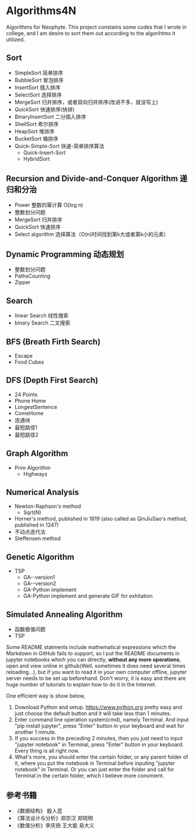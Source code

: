 # Algorithms4N

Algorithms for Neophyte. This project constains some codes that I wrote in college, and I am desire to sort them out according to the algorihtms it utilized.

## Sort

* SimpleSort 简单排序
* BubbleSort 冒泡排序
* InsertSort 插入排序
* SelectSort 选择排序
* MergeSort 归并排序，或者双向归并排序(改进不多，就没写上)
* QuickSort 快速排序(快排)
* BinaryInsertSort 二分插入排序
* ShellSort 希尔排序
* HeapSort 堆排序
* BucketSort 桶排序
* Quick-Simple-Sort 快速-简单排序算法
  * Quick-Insert-Sort
  * HybridSort

## Recursion and Divide-and-Conquer Algorithm 递归和分治

* Power 整数的幂计算 O(log n)
* 整数划分问题
* MergeSort 归并排序
* QuickSort 快速排序
* Select algorithm 选择算法（O(n)时间找到第k大或者第k小的元素）

## Dynamic Programming 动态规划

* 整数划分问题
* PathsCounting
* Zipper

## Search

* linear Search 线性搜索
* binary Search 二叉搜索

## BFS (Breath Firth Search)

* Escape
* Food Cubes

## DFS (Depth First Search)

* 24 Points
* Phone Home
* LongestSentence
* ComeHome
* 连通块
* 最短路径1
* 最短路径2

## Graph Algorithm

* Prim Algorithm
  * Highways

## Numerical Analysis

* Newton-Raphson's method
  * Sqrt(N)
* Horner's method, published in 1819 (also called as QinJiuSao's method, published in 1247)
* 不动点迭代法
* Steffensen method

## Genetic Algorithm

* TSP
  * GA--version1
  * GA--version2
  * GA-Python implement
  * GA-Python implement and generate GIF for exhitation

## Simulated Annealing Algorithm

* 函数极值问题
* TSP

Some README statments include mathematical expressions which the Markdown in GitHub fails to support, so I put the README documents in jupyter notebooks which you can directly, **without any more operations**, open and view online in github(Well, sometimes it does need several times reloading...), but if you want to read it in your own computer offline, jupyter server needs to be set up beforehand. Don't worry, it is easy and there are huge number of tutorials to explain how to do it in the Internet.

One efficient way is show below,

1. Download Python and setup. <https://www.python.org> pretty easy and just choose the default button and it will take less than 1 minutes.
2. Enter command line operation system(cmd), namely Terminal. And input "pip install jupyter", press "Enter" button in your keyboard and wait for another 1 minute.
3. If you success in the preceding 2 minutes, then you just need to input "jupyter notebook" in Terminal, press "Enter" button in your keyboard. Every thing is all right now.
4. What's more, you should enter the certain folder, or any parent folder of it, where you put the notebook in Terminal before inputing "jupyter notebook" in Terminal. Or you can just enter the folder and call for Terminal in the certain folder, which I believe more convinient.

## 参考书籍

* 《数据结构》 殷人昆
* 《算法设计与分析》郑宗汉 郑晓明
* 《数值分析》李庆扬 王大能 易大义
